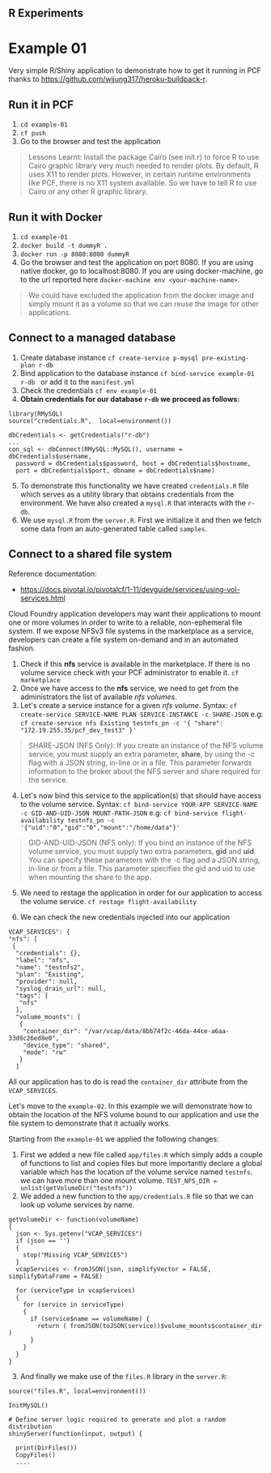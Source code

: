 R Experiments
---

# Example 01
Very simple R/Shiny application to demonstrate how to get it running in PCF thanks to https://github.com/wjjung317/heroku-buildpack-r.

## Run it in PCF

1. `cd example-01`
2. `cf push`
3. Go to the browser and test the application

> Lessons Learnt: Install the package Cairo (see init.r) to force R to use Cairo graphic library very much needed to render plots. By default, R uses X11 to render plots. However, in certain runtime environments like PCF, there is no X11 system available. So we have to tell R to use Cairo or any other R graphic library.

## Run it with Docker

1. `cd example-01`
2. `docker build -t dummyR .`
3. `docker run -p 8080:8080 dummyR`
4. Go the browser and test the application on port 8080. If you are using native docker, go to localhost:8080. If you are using docker-machine, go to the url reported here `docker-machine env <your-machine-name>`.

> We could have excluded the application from the docker image and simply mount it as a volume so that we can reuse the image for other applications.

## Connect to a managed database

1. Create database instance
  `cf create-service p-mysql pre-existing-plan r-db`
2. Bind application to the database instance
  `cf bind-service example-01 r-db ` or add it to the `manifest.yml`
3. Check the credentials
  `cf env example-01`
4. **Obtain credentials for our database `r-db` we proceed as follows:**
  ```
  library(RMySQL)
  source("credentials.R",  local=environment())

  dbCredentials <- getCredentials("r-db")
  ...
  con_sql <- dbConnect(RMySQL::MySQL(), username = dbCredentials$username,
    password = dbCredentials$password, host = dbCredentials$hostname,
    port = dbCredentials$port, dbname = dbCredentials$name)

  ```

5. To demonstrate this functionality we have created `credentials.R` file which serves as a utility library that obtains credentials from the environment. We have also created a `mysql.R` that interacts with the `r-db`.
6. We use `mysql.R` from the `server.R`. First we initialize it and then we fetch some data from an auto-generated table called `samples`.

## Connect to a shared file system

Reference documentation:
- https://docs.pivotal.io/pivotalcf/1-11/devguide/services/using-vol-services.html

Cloud Foundry application developers may want their applications to mount one or more volumes in order to write to a reliable, non-ephemeral file system. If we expose NFSv3 file systems in the marketplace as a service, developers can create a file system on-demand and in an automated fashion.

1. Check if this **nfs** service is available in the marketplace. If there is no volume service check with your PCF administrator to enable it.
  `cf marketplace`
2. Once we have access to the **nfs** service, we need to get from the administrators the list of available *nfs volumes*.
3. Let's create a service instance for a given *nfs volume*.
  Syntax: `cf create-service SERVICE-NAME PLAN SERVICE-INSTANCE -c SHARE-JSON`
  e.g:
  `cf create-service nfs Existing testnfs_pn -c '{ "share": "172.19.255.35/pcf_dev_test3" }'`

  > SHARE-JSON (NFS Only): If you create an instance of the NFS volume service, you must supply an extra parameter, **share**, by using the -c flag with a JSON string, in-line or in a file. This parameter forwards information to the broker about the NFS server and share required for the service.

4. Let's now bind this service to the application(s) that should have access to the volume service.
  Syntax: `cf bind-service YOUR-APP SERVICE-NAME -c GID-AND-UID-JSON MOUNT-PATH-JSON`
  e.g:
  `cf bind-service flight-availability testnfs_pn -c '{"uid":"0","gid":"0","mount":"/home/data"}'`

  > GID-AND-UID-JSON (NFS only): If you bind an instance of the NFS volume service, you must supply two extra parameters, **gid** and **uid**. You can specify these parameters with the -c flag and a JSON string, in-line or from a file. This parameter specifies the gid and uid to use when mounting the share to the app.

5. We need to restage the application in order for our application to access the volume service.
  `cf restage flight-availability`


6. We can check the new credentials injected into our application
  ```
  VCAP_SERVICES": {
  "nfs": [
   {
    "credentials": {},
    "label": "nfs",
    "name": "testnfs2",
    "plan": "Existing",
    "provider": null,
    "syslog_drain_url": null,
    "tags": [
     "nfs"
    ],
    "volume_mounts": [
     {
      "container_dir": "/var/vcap/data/8bb74f2c-46da-44ce-a6aa-33d9c26ed8e0",
      "device_type": "shared",
      "mode": "rw"
     }
    ]

  ```

All our application has to do is read the `container_dir` attribute from the `VCAP_SERVICES`.

Let's move to the `example-02`. In this example we will demonstrate how to obtain the location of the NFS volume bound to our application and use the file system to demonstrate that it actually works.

Starting from the `example-01` we applied the following changes:

1. First we added a new file called `app/files.R` which simply adds a couple of functions to list and copies files but  more importantly declare a global variable which has the location of the volume service named `testnfs`. we can have more than one mount volume.
  `TEST_NFS_DIR = unlist(getVolumeDir("testnfs"))`
2. We added a new function to the `app/credentials.R` file so that we can look up volume services by name.
  ```
  getVolumeDir <- function(volumeName)
  {
    json <- Sys.getenv("VCAP_SERVICES")
    if (json == '')
    {
      stop("Missing VCAP_SERVICES")
    }
    vcapServices <- fromJSON(json, simplifyVector = FALSE, simplifyDataFrame = FALSE)

    for (serviceType in vcapServices)
    {
      for (service in serviceType)
      {
        if (service$name == volumeName) {
          return ( fromJSON(toJSON(service))$volume_mounts$container_dir )
        }
      }
    }
  }
  ```
3. And finally we make use of the `files.R` library in the `server.R`:
  ```
  source("files.R", local=environment())

  InitMySQL()

  # Define server logic required to generate and plot a random distribution
  shinyServer(function(input, output) {

    print(DirFiles())
    CopyFiles()
    ....

  ```
